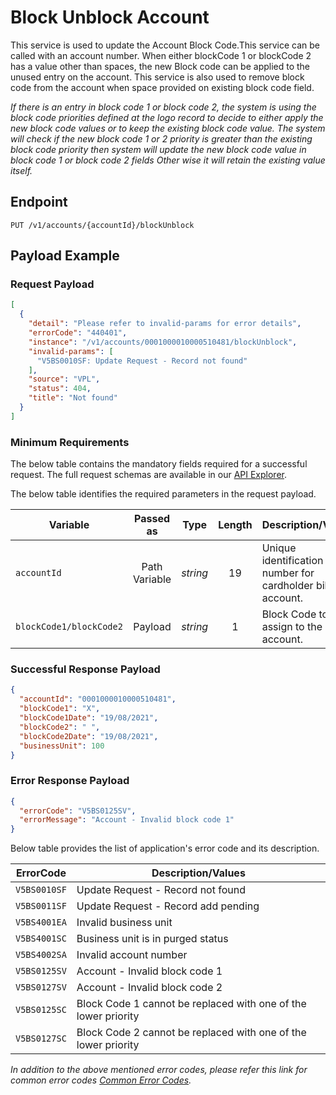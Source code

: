 # Block Unblock Account

This service is used to update the Account Block Code.This service can be called with an account number. When either blockCode 1 or blockCode 2 has a value other than spaces, the new Block code can be applied to the unused entry on the account. This service is also used to remove block code from the account when space provided on existing block code field.

*If there is an entry in block code 1 or block code 2, the system is using the block code priorities defined at the logo record to decide to either apply the new block code values or to keep the existing block code value.
The system will check if the new block code 1 or 2 priority is greater than the existing block code priority then system will update the new block code value in block code 1 or block code 2 fields Other wise it will retain the existing value itself.* 
  
## Endpoint

`PUT /v1/accounts/{accountId}/blockUnblock`

## Payload Example

### Request Payload

```json
[
  {
    "detail": "Please refer to invalid-params for error details",
    "errorCode": "440401",
    "instance": "/v1/accounts/0001000010000510481/blockUnblock",
    "invalid-params": [
      "V5BS0010SF: Update Request - Record not found"
    ],
    "source": "VPL",
    "status": 404,
    "title": "Not found"
  }
]
```

### Minimum Requirements

The below table contains the mandatory fields required for a successful request. The full request schemas are available in our [API Explorer](../api/?type=put&path=/v1/accounts/{accountId}/blockUnblock).

The below table identifies the required parameters in the request payload.

| Variable | Passed as | Type | Length | Description/Values |
| -------- | :-------: | :--: | :------------: | ------------------ |
| `accountId` | Path Variable | *string* | 19 | Unique identification number for cardholder billing account. | 
| `blockCode1/blockCode2` | Payload | *string* | 1 | Block Code to assign to the account. |


### Successful Response Payload

```json
{
  "accountId": "0001000010000510481",
  "blockCode1": "X",
  "blockCode1Date": "19/08/2021",
  "blockCode2": " ",
  "blockCode2Date": "19/08/2021",
  "businessUnit": 100
}

```

### Error Response Payload

```json
{
  "errorCode": "V5BS0125SV",
  "errorMessage": "Account - Invalid block code 1"  
}
```

Below table provides the list of application's error code and its description.

| ErrorCode |  Description/Values |
| --------  | ------------------ |
| `V5BS0010SF` | Update Request - Record not found |
| `V5BS0011SF` | Update Request - Record add pending |
| `V5BS4001EA` | Invalid business unit |
| `V5BS4001SC` | Business unit is in purged status |
| `V5BS4002SA` | Invalid account number |  
| `V5BS0125SV` | Account - Invalid block code 1 |
| `V5BS0127SV` | Account - Invalid block code 2 |
| `V5BS0125SC` | Block Code 1 cannot be replaced with one of the lower priority |  
| `V5BS0127SC` | Block Code 2 cannot be replaced with one of the lower priority |

*In addition to the above mentioned error codes, please refer this link for common error codes [Common Error Codes](..docs/?path=docs/common-error-codes.md).*